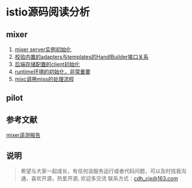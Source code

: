 # istio源码阅读分析

## mixer

1. [mixer server实例初始化](mixer/arch.md)
2. [校验内置的adapters与templates的HandlBuilder接口关系](mixer/adapters-and-templates.md)
3. [后端存储配置的client初始化](mixer/backend-store.md)
4. [runtime环境的初始化，非常重要](mixer/runtime.md)
5. [mixc调用mixs的处理流程](mixer/envoy-proxy-call-grpcclient.md)

## pilot

## 参考文献

[mixer遥测报告](https://segmentfault.com/a/1190000015685943)

## 说明

> 希望与大家一起成长，有任何该服务运行或者代码问题，可以及时找我沟通，喜欢开源，热爱开源, 欢迎多交流
> 联系方式：cdh_cjx@163.com
